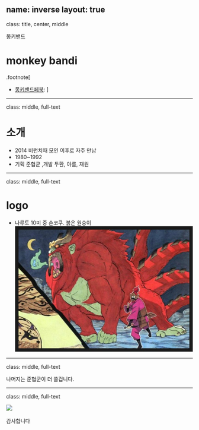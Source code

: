 name: inverse
layout: true
---
class: title, center, middle

몽키밴드
# <span class="sky">monkey</span>  <span class="sky">band</span>i

.footnote[
- [몽키밴드페북](https://www.facebook.com/groups/679419948759796):
]
---
class: middle, full-text

# 소개
- 2014 비런치때 모인 이후로 자주 만남
- 1980~1992 
- 기획 준협군 ,개발 두환, 아름, 재원

---
class: middle, full-text

# logo
- 나루토 10미 중 손코쿠. 붉은 원숭이
![](img/dkbd_logo.jpg)

---

class: middle,  full-text

나머지는 준협군이 더 쓸겁니다.

---

class: middle, full-text

![](img/Raspberry_Pi_B+_top.jpg)

감사합니다

